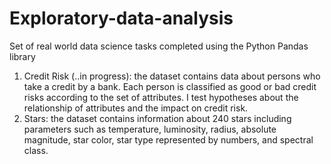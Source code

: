 # Exploratory-data-analysis

Set of real world data science tasks completed using the Python Pandas library

1. Credit Risk (..in progress): the dataset contains data about persons who take a credit by a bank. Each person is classified as good or bad credit risks according to the set of attributes. I test hypotheses about the relationship of attributes and the impact on credit risk.
2. Stars: the dataset contains information about 240 stars including parameters such as temperature, luminosity, radius, absolute magnitude, star color, star type represented by numbers, and spectral class.
